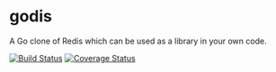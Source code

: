 # godis
A Go clone of Redis which can be used as a library in your own code.

[![Build Status](https://travis-ci.org/cnu/godis.png?branch=master)](https://travis-ci.org/cnu/godis)
[![Coverage Status](https://coveralls.io/repos/cnu/godis/badge.svg?branch=master&service=github)](https://coveralls.io/github/cnu/godis?branch=master)
